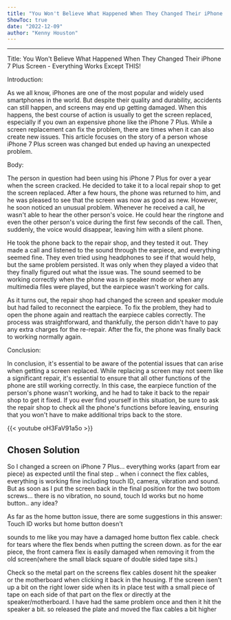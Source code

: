 ```yaml
---
title: "You Won't Believe What Happened When They Changed Their iPhone 7 Plus Screen - Everything Works Except THIS!"
ShowToc: true 
date: "2022-12-09"
author: "Kenny Houston"
---
```

*****
Title: You Won't Believe What Happened When They Changed Their iPhone 7 Plus Screen - Everything Works Except THIS!

Introduction:

As we all know, iPhones are one of the most popular and widely used smartphones in the world. But despite their quality and durability, accidents can still happen, and screens may end up getting damaged. When this happens, the best course of action is usually to get the screen replaced, especially if you own an expensive phone like the iPhone 7 Plus. While a screen replacement can fix the problem, there are times when it can also create new issues. This article focuses on the story of a person whose iPhone 7 Plus screen was changed but ended up having an unexpected problem.

Body:

The person in question had been using his iPhone 7 Plus for over a year when the screen cracked. He decided to take it to a local repair shop to get the screen replaced. After a few hours, the phone was returned to him, and he was pleased to see that the screen was now as good as new. However, he soon noticed an unusual problem. Whenever he received a call, he wasn't able to hear the other person's voice. He could hear the ringtone and even the other person's voice during the first few seconds of the call. Then, suddenly, the voice would disappear, leaving him with a silent phone.

He took the phone back to the repair shop, and they tested it out. They made a call and listened to the sound through the earpiece, and everything seemed fine. They even tried using headphones to see if that would help, but the same problem persisted. It was only when they played a video that they finally figured out what the issue was. The sound seemed to be working correctly when the phone was in speaker mode or when any multimedia files were played, but the earpiece wasn't working for calls.

As it turns out, the repair shop had changed the screen and speaker module but had failed to reconnect the earpiece. To fix the problem, they had to open the phone again and reattach the earpiece cables correctly. The process was straightforward, and thankfully, the person didn't have to pay any extra charges for the re-repair. After the fix, the phone was finally back to working normally again.

Conclusion:

In conclusion, it's essential to be aware of the potential issues that can arise when getting a screen replaced. While replacing a screen may not seem like a significant repair, it's essential to ensure that all other functions of the phone are still working correctly. In this case, the earpiece function of the person's phone wasn't working, and he had to take it back to the repair shop to get it fixed. If you ever find yourself in this situation, be sure to ask the repair shop to check all the phone's functions before leaving, ensuring that you won't have to make additional trips back to the store.

{{< youtube oH3FaV91a5o >}} 



## Chosen Solution
 So I changed a screen on iPhone 7 Plus... everything works (apart from ear piece) as expected until the final step .. when i connect the flex cables, everything is working fine including touch ID, camera, vibration and sound. But as soon as I put the screen back in the final position for the two bottom screws... there is no vibration, no sound, touch Id works but no home button.. any idea?

 As far as the home button issue, there are some suggestions in this answer:
Touch ID works but home button doesn't

 sounds to me like you may have a damaged home button flex cable. check for tears where the flex bends when putting the screen down.
as for the ear piece, the front camera flex is easily damaged when removing it from the old screen(where the small black square of double sided tape sits.)

 Check so the metal part on the screens flex cables dosent hit the speaker or the motherboard when clicking it back in the housing.
If the screen isen't up a bit on the right lower side when its in place test with a small piece of tape on each side of that part on the flex or directly at the speaker/motherboard.
I have had the same problem once and then it hit the speaker a bit. so released the plate and moved the flax cables a bit higher




